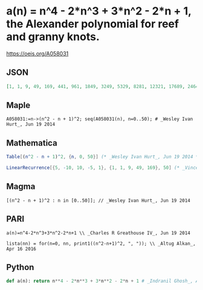 # a\(n\) \= n^4 \- 2\*n^3 \+ 3\*n^2 \- 2\*n \+ 1, the Alexander polynomial for reef and granny knots\.
https://oeis.org/A058031
## JSON
```JSON
[1, 1, 9, 49, 169, 441, 961, 1849, 3249, 5329, 8281, 12321, 17689, 24649, 33489, 44521, 58081, 74529, 94249, 117649, 145161, 177241, 214369, 257049, 305809, 361201, 423801, 494209, 573049, 660969, 758641, 866761, 986049, 1117249, 1261129, 1418481, 1590121]
```
## Maple
```Maple
A058031:=n->(n^2 - n + 1)^2; seq(A058031(n), n=0..50); # _Wesley Ivan Hurt_, Jun 19 2014
```
## Mathematica
```Mathematica
Table[(n^2 - n + 1)^2, {n, 0, 50}] (* _Wesley Ivan Hurt_, Jun 19 2014 *)
```
```Mathematica
LinearRecurrence[{5, -10, 10, -5, 1}, {1, 1, 9, 49, 169}, 50] (* _Vincenzo Librandi_, Apr 11 2017 *)
```
## Magma
```Magma
[(n^2 - n + 1)^2 : n in [0..50]]; // _Wesley Ivan Hurt_, Jun 19 2014
```
## PARI
```PARI
a(n)=n^4-2*n^3+3*n^2-2*n+1 \\ _Charles R Greathouse IV_, Jun 19 2014
```
```PARI
lista(nn) = for(n=0, nn, print1((n^2-n+1)^2, ", ")); \\ _Altug Alkan_, Apr 16 2016
```
## Python
```Python
def a(n): return n**4 - 2*n**3 + 3*n**2 - 2*n + 1 # _Indranil Ghosh_, Apr 06 2017
```
